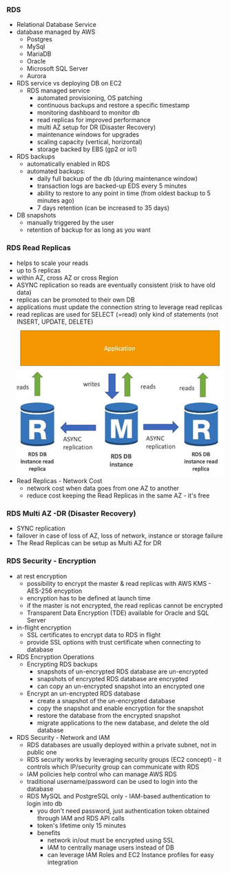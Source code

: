 ### RDS  ###
* Relational Database Service
* database managed by AWS
    * Postgres
    * MySql
    * MariaDB
    * Oracle
    * Microsoft SQL Server
    * Aurora
* RDS service vs deploying DB on EC2
    * RDS managed service 
        * automated provisioning, OS patching
        * continuous backups and restore a specific timestamp
        * monitoring dashboard to monitor db
        * read replicas for improved performance 
        * multi AZ setup for DR (Disaster Recovery)
        * maintenance windows for upgrades
        * scaling capacity (vertical, horizontal)  
        * storage backed by EBS (gp2 or io1)
* RDS backups
    * automatically enabled in RDS
    * automated backups:
        * daily full backup of the db (during maintenance window)
        * transaction logs are backed-up EDS every 5 minutes
        * ability to restore to any point in time (from oldest backup to 5 minutes ago) 
        * 7 days retention (can be increased to 35 days)
* DB snapshots
    * manually triggered by the user
    * retention of backup for as long as you want

### RDS Read Replicas  ###
* helps to scale your reads 
* up to 5 replicas 
* within AZ, cross AZ or cross Region
* ASYNC replication so reads are eventually consistent (risk to have old data)
* replicas can be promoted to their own DB
* applications must update the connection string to leverage read replicas
* read replicas are used for SELECT (=read) only kind of statements (not INSERT, UPDATE, DELETE)  
![](images/aim1.jpg) 
* Read Replicas - Network Cost
    * network cost when data goes from one AZ to another 
    * reduce cost keeping the Read Replicas in the same AZ - it's free

### RDS Multi AZ -DR (Disaster Recovery) ###
* SYNC replication
* failover in case of loss of AZ, loss of network, instance or storage failure
* The Read Replicas can be setup as Multi AZ for DR

### RDS Security - Encryption ###
* at rest encryption
    * possibility to encrypt the master & read replicas with AWS KMS - AES-256 encyption
    * encryption has to be defined at launch time
    * if the master is not encrypted, the read replicas cannot be encrypted
    * Transparent Data Encryption (TDE) available for Oracle and SQL Server
* in-flight encryption
    * SSL certificates to encrypt data to RDS in flight
    * provide SSL options with trust certificate when connecting to database
* RDS Encryption Operations
    * Encrypting RDS backups
        * snapshots of un-encrypted RDS database are un-encrypted
        * snapshots of encrypted RDS database are encrypted
        * can copy an un-encrypted snapshot into an encrypted one
    * Encrypt an un-encrypted RDS database
        * create a snapshot of the un-encrypted database  
        * copy the snapshot and enable encryption for the snapshot
        * restore the database from the encrypted snapshot
        * migrate applications to the new database, and delete the old database
* RDS Security - Network and IAM
    * RDS databases are usually deployed within a private subnet, not in public one
    * RDS security works by leveraging security groups (EC2 concept) - it controls which IP/security group can communicate with RDS 
    * IAM policies help control who can manage AWS RDS 
    * traditional username/password can be used to login into the database
    * RDS MySQL and PostgreSQL only - IAM-based authentication to login into db
        * you don't need password, just authentication token obtained through IAM and RDS API calls
        * token's lifetime only 15 minutes
        * benefits
            * network in/out must be encrypted using SSL 
            * IAM to centrally manage users instead of DB 
            * can leverage IAM Roles and EC2 Instance profiles for easy integration